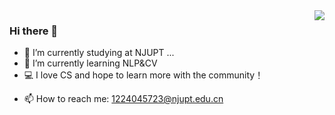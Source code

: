  <img align="right" src="https://github-readme-stats-ten-gilt.vercel.app/api?username=1EM0NS&show_icons=true&hide_title=true&theme=synthwave" />
   
### Hi there 👋
- 📖 I’m currently studying at NJUPT ...
- 🌱 I’m currently learning NLP&CV
- 💻 I love CS and hope to learn more with the community！
<!-- - 👯 I’m looking to collaborate on ... -->
<!-- - 🤔 I’m looking for help with ... -->
<!-- - 💬 Ask me about ... -->
- 📫 How to reach me: 1224045723@njupt.edu.cn
<!-- - 😄 Pronouns: ...
- ⚡ Fun fact: ... -->
